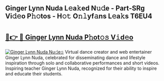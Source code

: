 ## Ginger Lynn Nuda L𝚎a𝚔ed N𝚞𝚍e - Part-SRg Vi𝚍𝚎o P𝚑𝚘tos - H𝚘𝚝 O𝚗𝚕yf𝚊ns L𝚎a𝚔s T6EU4

# <h2><a href="http://kf8h45h.oniu.top/?m=Ginger+Lynn+Nuda">🔗👉 🔴 Ginger Lynn Nuda P𝚑ot𝚘𝚜 V𝚒d𝚎o</a></h2>

[![Ginger Lynn Nuda Nu𝚍e𝚜](https://i.imgur.com/0qMVB7G.gif)](http://kf8h45h.oniu.top/?m=Ginger+Lynn+Nuda)
Virtual dance creator and web entertainer Ginger Lynn Nuda, celebrated for disseminating dance and lifestyle inspiration through solo and collaborative performances and short videos. Inspiring teacher Ginger Lynn Nuda, recognized for their ability to inspire and educate their students.  
